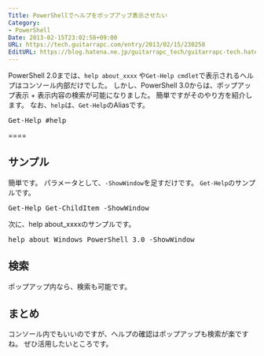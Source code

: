 ```yaml
---
Title: PowerShellでヘルプをポップアップ表示させたい
Category:
- PowerShell
Date: 2013-02-15T23:02:58+09:00
URL: https://tech.guitarrapc.com/entry/2013/02/15/230258
EditURL: https://blog.hatena.ne.jp/guitarrapc_tech/guitarrapc-tech.hatenablog.com/atom/entry/11696248318757675381
---
```


<p>PowerShell 2.0までは、<code>help about_xxxx</code> や<code>Get-Help cmdlet</code>で表示されるヘルプはコンソール内部だけでした。 しかし、PowerShell 3.0からは、ポップアップ表示 + 表示内容の検索が可能になりました。 簡単ですがそのやり方を紹介します。 なお、<code>help</code>は、<code>Get-Help</code>のAliasです。</p>
<pre class="brush: powershell">Get-Help #help
</pre>
<p>====</p>
<h2>サンプル</h2>
<p>簡単です。 パラメータとして、<code>-ShowWindow</code>を足すだけです。 <code>Get-Help</code>のサンプルです。</p>
<pre class="brush: powershell">Get-Help Get-ChildItem -ShowWindow
</pre>
<p>次に、help about_xxxxのサンプルです。</p>
<pre class="brush: powershell">help about_Windows_PowerShell_3.0 -ShowWindow
</pre>
<h2>検索</h2>
<p>ポップアップ内なら、検索も可能です。</p>
<h2>まとめ</h2>
<p>コンソール内でもいいのですが、ヘルプの確認はポップアップも検索が楽ですね。 ぜひ活用したいところです。</p>
